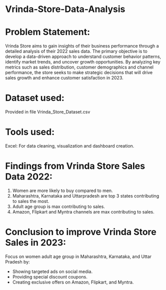 # Vrinda-Store-Data-Analysis
# Problem Statement:
Vrinda Store aims to gain insights of their business performance through a detailed analysis of their 2022 sales data. The primary objective is to develop a data-driven approach to understand customer behavior patterns, identify market trends, and uncover growth opportunities. By analyzing key metrics such as sales distribution, customer demographics and channel performance, the store seeks to make strategic decisions that will drive sales growth and enhance customer satisfaction in 2023.

# Dataset used:
Provided in file Vrinda_Store_Dataset.csv

# Tools used:
Excel: For data cleaning, visualization and dashboard creation.

# Findings from Vrinda Store Sales Data 2022:
1. Women are more likely to buy compared to men.
2. Maharashtra, Karnataka and Uttarpradesh are top 3 states contributing to sales the most.
3. Adult age group is max contributing to sales.
4. Amazon, Flipkart and Myntra channels are max contributing to sales.

# Conclusion to improve Vrinda Store Sales in 2023:
Focus on women adult age group in Maharashtra, Karnataka, and Uttar Pradesh by:
- Showing targeted ads on social media.
- Providing special discount coupons.
- Creating exclusive offers on Amazon, Flipkart, and Myntra.
